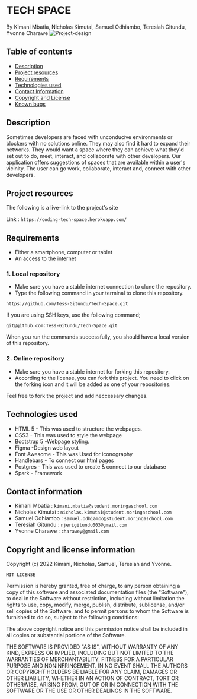 # TECH SPACE
By Kimani Mbatia, Nicholas Kimutai, Samuel Odhiambo, Teresiah Gitundu, Yvonne Charawe
![Project-design](./img/readme/landing%20Page.png)
## Table of contents
+ [Description](#Description)
+ [Project resources](#project-resources)
+ [Requirements](#requirements)
+ [Technologies used](#technologies-used)
+ [Contact Information](#contact-information)
+ [Copyright and License](#copyright-and-license-information) 
+ [Known bugs](#known-bugs)


## Description
Sometimes developers are faced with unconducive environments or blockers with no solutions online. 
They may also find it hard to expand their networks.
They would want a space where they can achieve what they'd set out to do, meet, interact, and collaborate with other developers.
Our application offers suggestions of spaces that are available within a user's vicinity. 
The user can go work, collaborate, interact and, connect with other developers.


## Project resources
The following is a live-link to the project's site

Link : `https://coding-tech-space.herokuapp.com/`


## Requirements
+ Either a smartphone, computer or tablet
+ An access to the internet
### 1. Local repository
+ Make sure you have a stable internet connection to clone the repository.
+ Type the following command in your terminal to clone this repository.

`https://github.com/Tess-Gitundu/Tech-Space.git`

If you are using SSH keys, use the following command;

`git@github.com:Tess-Gitundu/Tech-Space.git`

When you run the commands successfully, you should have a local version of this repository.

### 2. Online repository
+ Make sure you have a stable internet for forking this repository.
+ According to the license, you can fork this project. You need to click on the forking icon and it will be added as one of your repositories.

Feel free to fork the project and add neccessary changes.
## Technologies used
+ HTML 5 -  This was used to structure the webpages.
+ CSS3 - This was used to style the webpage
+ Bootstrap 5 -Webpage styling.
+ Figma -Design web layout
+ Font Awesome - This was Used for iconography
+ Handlebars - To connect our html pages
+ Postgres - This was used to create & connect to our database
+ Spark - Framework


## Contact information
+ Kimani Mbatia : `kimani.mbatia@student.moringaschool.com`
+ Nicholas Kimutai : `nicholas.kimutai@student.moringaschool.com`
+ Samuel Odhiambo : `samuel.odhiambo@student.moringaschool.com`
+ Teresiah Gitundu : `njerigitundu003@gmail.com`
+ Yvonne Charawe : `charawey@gmail.com`


## Copyright and license information
Copyright (c) 2022 Kimani, Nicholas, Samuel, Teresiah and Yvonne.

`MIT LICENSE`


Permission is hereby granted, free of charge, to any person obtaining a copy
of this software and associated documentation files (the "Software"), to deal
in the Software without restriction, including without limitation the rights
to use, copy, modify, merge, publish, distribute, sublicense, and/or sell
copies of the Software, and to permit persons to whom the Software is
furnished to do so, subject to the following conditions:

The above copyright notice and this permission notice shall be included in all
copies or substantial portions of the Software.

THE SOFTWARE IS PROVIDED "AS IS", WITHOUT WARRANTY OF ANY KIND, EXPRESS OR
IMPLIED, INCLUDING BUT NOT LIMITED TO THE WARRANTIES OF MERCHANTABILITY,
FITNESS FOR A PARTICULAR PURPOSE AND NONINFRINGEMENT. IN NO EVENT SHALL THE
AUTHORS OR COPYRIGHT HOLDERS BE LIABLE FOR ANY CLAIM, DAMAGES OR OTHER
LIABILITY, WHETHER IN AN ACTION OF CONTRACT, TORT OR OTHERWISE, ARISING FROM,
OUT OF OR IN CONNECTION WITH THE SOFTWARE OR THE USE OR OTHER DEALINGS IN THE
SOFTWARE.
